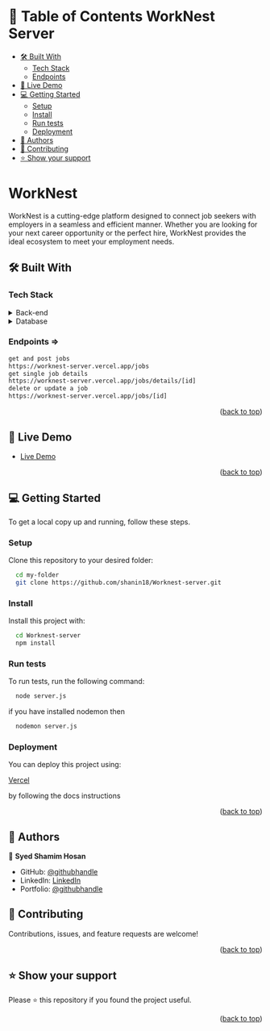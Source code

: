 <a name="readme-top"></a>

<!-- TABLE OF CONTENTS -->

# 📗 Table of Contents <a name="about-project">WorkNest Server</a>

  - [🛠 Built With ](#-built-with-)
    - [Tech Stack ](#tech-stack-)
    - [Endpoints ](#endpoints-)
  - [🚀 Live Demo ](#-live-demo-)
  - [💻 Getting Started ](#-getting-started-)
    - [Setup](#setup)
    - [Install](#install)
    - [Run tests](#run-tests)
    - [Deployment](#deployment)
  - [👥 Authors ](#-authors-)
  - [🤝 Contributing ](#-contributing-)
  - [⭐️ Show your support ](#️-show-your-support-)
  <!-- PROJECT DESCRIPTION -->

# WorkNest <a name="about-project"></a>

WorkNest is a cutting-edge platform designed to connect job seekers with employers in a seamless and efficient manner. Whether you are looking for your next career opportunity or the perfect hire, WorkNest provides the ideal ecosystem to meet your employment needs.

## 🛠 Built With <a name="built-with"></a>

### Tech Stack <a name="tech-stack"></a>

<details>
  <summary>Back-end</summary>
  <ul>
    <li><a href="https://expressjs.com/">Express JS</a></li>
  </ul>
</details>

<details>
<summary>Database</summary>
  <ul>
    <li><a href="https://www.mongodb.com/">MongoDB</a></li>
  </ul>
</details>

<!-- Features -->

### Endpoints => <a name="endpoints"></a>
```sh
get and post jobs
https://worknest-server.vercel.app/jobs
get single job details
https://worknest-server.vercel.app/jobs/details/[id]
delete or update a job
https://worknest-server.vercel.app/jobs/[id]
```

<p align="right">(<a href="#readme-top">back to top</a>)</p>

## 🚀 Live Demo <a name="live-demo"></a>

- <a href="https://worknest-server.vercel.app/">Live Demo</a>

<p align="right">(<a href="#readme-top">back to top</a>)</p>

<!-- GETTING STARTED -->

## 💻 Getting Started <a name="getting-started"></a>

To get a local copy up and running, follow these steps.

### Setup

Clone this repository to your desired folder:

```sh
  cd my-folder
  git clone https://github.com/shanin18/Worknest-server.git
```

### Install

Install this project with:

```sh
  cd Worknest-server
  npm install
```

### Run tests

To run tests, run the following command:

```sh
  node server.js
```

if you have installed nodemon then

```sh
  nodemon server.js
```

### Deployment

You can deploy this project using:

<a href="https://vercel.com">Vercel</a>

by following the docs instructions

<p align="right">(<a href="#readme-top">back to top</a>)</p>

## 👥 Authors <a name="authors"></a>

👤 **Syed Shamim Hosan**

- GitHub: [@githubhandle](https://github.com/shanin18)
- LinkedIn: [LinkedIn](https://www.linkedin.com/in/syed-shamim-hosan/)
- Portfolio: [@githubhandle](https://jovial-dieffenbachia-a9caa5.netlify.app/)

## 🤝 Contributing <a name="contributing"></a>

Contributions, issues, and feature requests are welcome!

<p align="right">(<a href="#readme-top">back to top</a>)</p>

## ⭐️ Show your support <a name="support"></a>

Please ⭐️ this repository if you found the project useful.

<p align="right">(<a href="#readme-top">back to top</a>)</p>

